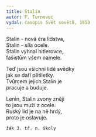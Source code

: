 ```yaml
---
title: Stalin
autor: F. Turnovec
vydal: časopis Svět sovětů, 1950
---
```


Stalin - nová éra lidstva,   
Stalin - síla ocele.    
Stalin vyhnal hitlerovce,  
fašistům všem namele.

Teď jsou všichni lidé svědky   
jak se daří pětiletky.    
Tvůrcem jejich Stalin je   
pracuje a buduje.

Lenin, Stalin zvony znějí    
to jsou muži z ocele.    
Ruský lid je na ně hrdý,   
proto je oslavuje.

    žák 3. tř. n. školy
